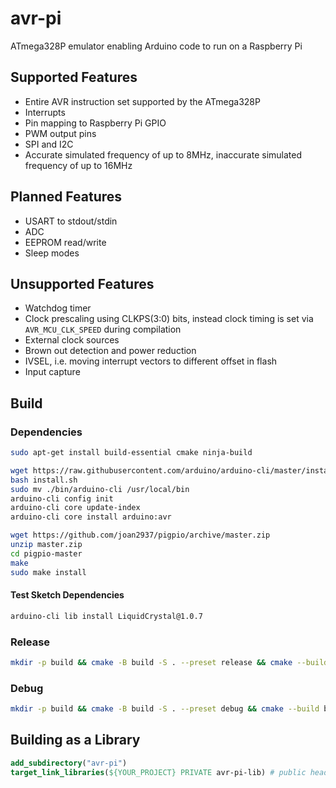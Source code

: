 # avr-pi

ATmega328P emulator enabling Arduino code to run on a Raspberry Pi

## Supported Features

- Entire AVR instruction set supported by the ATmega328P
- Interrupts
- Pin mapping to Raspberry Pi GPIO
- PWM output pins
- SPI and I2C
- Accurate simulated frequency of up to 8MHz, inaccurate simulated frequency of up to 16MHz

## Planned Features

- USART to stdout/stdin
- ADC
- EEPROM read/write
- Sleep modes

## Unsupported Features

- Watchdog timer
- Clock prescaling using CLKPS(3:0) bits, instead clock timing is set via ```AVR_MCU_CLK_SPEED``` during compilation
- External clock sources
- Brown out detection and power reduction
- IVSEL, i.e. moving interrupt vectors to different offset in flash
- Input capture

## Build

### Dependencies

```bash
sudo apt-get install build-essential cmake ninja-build
```

```bash
wget https://raw.githubusercontent.com/arduino/arduino-cli/master/install.sh
bash install.sh
sudo mv ./bin/arduino-cli /usr/local/bin
arduino-cli config init
arduino-cli core update-index
arduino-cli core install arduino:avr
```

```bash
wget https://github.com/joan2937/pigpio/archive/master.zip
unzip master.zip
cd pigpio-master
make
sudo make install
```

#### Test Sketch Dependencies

```bash
arduino-cli lib install LiquidCrystal@1.0.7
```

### Release

```bash
mkdir -p build && cmake -B build -S . --preset release && cmake --build build
```

### Debug

```bash
mkdir -p build && cmake -B build -S . --preset debug && cmake --build build
```

## Building as a Library

```cmake
add_subdirectory("avr-pi")
target_link_libraries(${YOUR_PROJECT} PRIVATE avr-pi-lib) # public headers are automatically included
```
